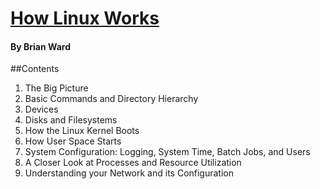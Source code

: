 # [How Linux Works](https://www.amazon.com/dp/1593275676/ref=dra_a_rv_hp_ho_xx_P1700_1000?tag=dradisplay-20&ascsubtag=15bb2abd52178463c65c596d7cf56b66_S)
#### By Brian Ward

##Contents

1. The Big Picture
2. Basic Commands and Directory Hierarchy
3. Devices
4. Disks and Filesystems
5. How the Linux Kernel Boots
6. How User Space Starts
7. System Configuration: Logging, System Time, Batch Jobs, and Users
8. A Closer Look at Processes and Resource Utilization
9. Understanding your Network and its Configuration
